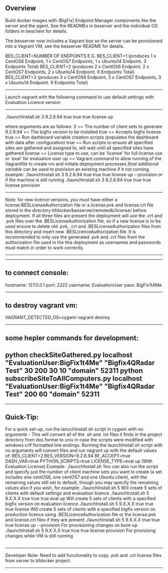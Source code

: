 ## Overview
Build docker images with (BigFix) Endpoint Manager components like the server
and the agent.  See the READMEs in beserver and the individual OS folders in besclient for details.

The besserver now includes a Vagrant box so the server can be provisioned into a Vagrant VM, see the besserver README for details.

BES_CLIENT=NUMBER OF ENDPOINTS
E.G.
BES_CLIENT=1 (produces 1 x CentOS6 Endpoint, 1 x CentOS7 Endpoints, 1 x Ubuntu14 Endpoint. 3 Endpoints Total)
BES_CLIENT=2 (produces 2 x CentOS6 Endpoint, 2 x CentOS7 Endpoints, 2 x Ubuntu14 Endpoint. 6 Endpoints Total)
BES_CLIENT=3 (produces 3 x CentOS6 Endpoint, 3 x CentOS7 Endpoints, 3 x Ubuntu14 Endpoint. 9 Endpoints Total)

***************************************************************************************************
Launch vagrant with the following command to use default settings with Evaluation Licence version
***************************************************************************************************
./launchInstall.sh 3 9.2.6.94 true true true license up

where arguments are as follows:
    3 == The number of client sets to generate
    9.2.6.94 == The bigfix version to be installed
    true == Accepts bigfix license
    true == Run dashboard variable creation scripts (populates the dashboard with data after configuration)
    true == Run scripts to ensure all specified sites are gathered and assigned to, will wait until all specified sites have gathered
    license == License type to use, can be 'license' for full license use or 'eval' for evaluation user
    up == Vagrant command to allow running of the Vagrantfile to create vm and initiate deployment processes
    *final additional variable* can be used to provision an existing machine if it not running.
    example:
        ./launchInstall.sh 3 9.2.6.94 true true true license up --provision
            or if the machine is still running
        ./launchInstall.sh 3 9.2.6.94 true true true license provision
***************************************************************************************************
Note: for new licence versions, you must have either a license.BESLicenseAuthorization file or a license.pvk and license.crt file 
stored in the directory bfdocker/besserver/remotedb/license/ before deployment. If all three files are present the deployment will
use the .crt and .pvk files over the .BESLicenseAuthorization file, so if a new license is to be used ensure to delete old .pvk, 
.crt and .BESLicenseAuthorization files from this directory and insert new .BESLicenceAuthorization file. It is recommended to only
use the generated .pvk and .crt files from the authorization file used in the this deployment as usernames and passwords must
match in order to work correctly.
***************************************************************************************************

--------------------
to connect console:
--------------------
hostname: 127.0.0.1
port: 2222
username: EvaluationUser
pass: BigFix1t4Me

--------------------
to destroy vagrant vm:
--------------------
VAGRANT_DETECTED_OS=cygwin vagrant destroy

--------------------------------------
some hepler commands for development:
--------------------------------------
python checkSiteGathered.py localhost "EvaluationUser:BigFix1t4Me" "Bigfix4QRadar Test" 30 200 30 10 "domain" 52311
python subscribeSiteToAllComputers.py localhost "EvaluationUser:BigFix1t4Me" "Bigfix4QRadar Test" 200 60 "domain" 52311
-----------------------------------------------------------------------------------------------------------------------
***************************************************************************************************

## Quick-Tip:
For a quick set-up, run the lanuchInstall.sh script in cygwin with no arguments - 
This will convert all of the .sh and .txt files it finds in the project directory from dos 
format to unix in case the scripts were modified with windows crlf formatted line endings. 
Running the launchInstall.sh script with no arguments will convert files and run vagrant up
with the default values of: 
	BES_CLIENT=2 BES_VERSION=9.2.6.94 BF_ACCEPT=true DASH_VAR=true PYTHON_SCRIPTS=true LICENSE_TYPE=eval up (With Evaluation License)
Example:
	./launchInstall.sh
You can also run the script and specify just the number of client machine sets you want to
create (a set includes one centOS6, one centOS7 and one Ubuntu client), with the remaining 
values still set to default, though you may specify the remaining values also if you wish,
for example:
	./launchInstall.sh 5 		Will create 5 sets of clients with default settings and evaluation licence
	./launchInstall.sh 5 9.X.X.X true true true	eval up    	Will create 5 sets of clients with a specified bigfix version on evaluation licence
	./launchInstall.sh 5 9.X.X.X true true true	license    	Will create 5 sets of clients with a specified bigfix version on production licence using .BESLicenceAuthorization file
        or the license.pvk and license.crt files if they are present
	./launchInstall.sh 5 9.X.X.X true true true	license up --provision 	For provisioning changes on boot-up
	./launchInstall.sh 5 9.X.X.X true true true	license provision 		For provisiong changes while VM is still running
##
***************************************************************************************************
Developer Note: Need to add functionality to copy .pvk and .crt license files from server to bfdocker project.
***************************************************************************************************